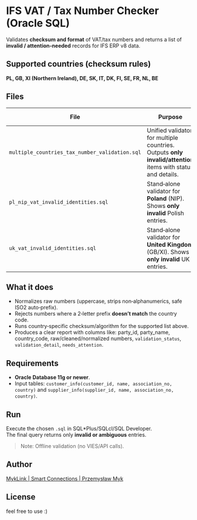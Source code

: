 # IFS VAT / Tax Number Checker (Oracle SQL)

Validates **checksum and format** of VAT/tax numbers and returns a list of **invalid / attention‑needed** records for IFS ERP v8 data.

## Supported countries (checksum rules)
**PL, GB, XI (Northern Ireland), DE, SK, IT, DK, FI, SE, FR, NL, BE**

## Files
| File | Purpose | Scope | SEO (minimal) |
|---|---|---|---|
| `multiple_countries_tax_number_validation.sql` | Unified validator for multiple countries. Outputs **only invalid/attention** items with status and details. | Countries above (PL/GB/XI/DE/SK/IT/DK/FI/SE/FR/NL/BE) | oracle sql vat validation, multi‑country, checksum rules |
| `pl_nip_vat_invalid_identities.sql` | Stand‑alone validator for **Poland** (NIP). Shows **only invalid** Polish entries. | PL | polish NIP check, PL VAT checksum, oracle script |
| `uk_vat_invalid_identities.sql` | Stand‑alone validator for **United Kingdom** (GB/XI). Shows **only invalid** UK entries. | GB, XI | UK VAT mod‑97, GB XI validation, oracle sql |

## What it does
- Normalizes raw numbers (uppercase, strips non‑alphanumerics, safe ISO2 auto‑prefix).
- Rejects numbers where a 2‑letter prefix **doesn’t match** the country code.
- Runs country‑specific checksum/algorithm for the supported list above.
- Produces a clear report with columns like: party_id, party_name, country_code, raw/cleaned/normalized numbers, `validation_status`, `validation_detail`, `needs_attention`.

## Requirements
- **Oracle Database 11g or newer**.
- Input tables: `customer_info(customer_id, name, association_no, country)` and `supplier_info(supplier_id, name, association_no, country)`.

## Run
Execute the chosen `.sql` in SQL*Plus/SQLcl/SQL Developer.  
The final query returns only **invalid or ambiguous** entries.

> Note: Offline validation (no VIES/API calls).

## Author
[MykLink \| Smart Connections \| Przemysław Myk](https://www.linkedin.com/in/przemyslaw-myk/)

## License
feel free to use :)
